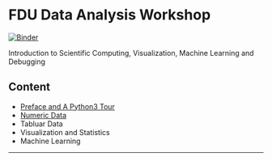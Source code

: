 # FDU Data Analysis Workshop

[![Binder](https://mybinder.org/badge_logo.svg)](https://mybinder.org/v2/gh/ZaneMuir/FDU-DataAnalysis-Workshop/master)

Introduction to Scientific Computing, Visualization,
Machine Learning and Debugging

## Content
- [Preface and A Python3 Tour](https://github.com/ZaneMuir/FDU-DataAnalysis-Workshop/tree/master/Python3Tour)
- [Numeric Data](https://github.com/ZaneMuir/FDU-DataAnalysis-Workshop/tree/master/NumericData)
- Tabluar Data
- Visualization and Statistics
- Machine Learning

---

